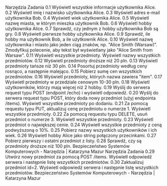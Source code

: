 


Narzędzia Zadania
0.1 Wyświetl wszystkie informacje użytkownika Alice.
0.2 Wyświetl imię i nazwisko użytkownika Alice.
0.3 Wyświetl adres e-mail użytkownika Bob.
0.4 Wyświetl wiek użytkownika Alice.
0.5 Wyświetl nazwę miasta, w którym mieszka użytkownik Bob.
0.6 Wyświetl hobby użytkownika Alice.
0.7 Sprawdź, czy jednym z hobby użytkownika Bob są gry.
0.8 Wyświetl pierwsze hobby użytkownika Alice.
0.9 Sprawdź, ile hobby ma użytkownik Bob, a ile użytkownik Alice.
0.10 Wyświetl nazwę użytkownika i miasto jako jeden ciąg znaków, np. "Alice Smith (Warsaw)". Zmodyfikuj
polecenie, aby tekst był wyświetlany jako "Alice Smith from Warsaw".
0.11 Wyświetl wszystkie przedmioty. Wyświetl nazwy wszystkich przedmiotów.
0.12 Wyświetl przedmioty droższe niż 20 pln.
0.13 Wyświetl przedmioty tańsze niż 30 pln.
0.14 Posortuj przedmioty według ceny rosnąco, a następnie malejąco.
0.15 Pobierz sumę cen wszystkich przedmiotów.
0.16 Wyświetl przedmioty, których nazwa zawiera "item".
0.17 Wyświetl przedmioty w przedziale cenowym 10-30 pln.
0.18 Wyświetl użytkowników, którzy mają więcej niż 2 hobby.
0.19 Wyślij do serwera request typu POST (endpoint /echo) i wyświetl odpowiedź.
0.20 Wyślij do serwera request typu POST, który doda nowy przedmiot (użyj endpointa /items). Wyświetl
wszystkie przedmioty po dodaniu.
0.21 Za pomocą requestu typu PUT, aktualizuj cenę przedmiotu o numerze 1. Wyświetl wszystkie przedmioty.
0.22 Za pomocą requestu typu DELETE, usuń przedmiot o numerze 3. Wyświetl wszystkie przedmioty.
0.23 Wyświetl przedmiot o największej cenie.
0.24 Wyświetl wszystkie przedmioty z ceną podwyższoną o 10%.
0.25 Pobierz nazwy wszystkich użytkowników i ich wiek.
0.26 Wyświetl hobby Alice jako string połączony przecinkami.
0.27 Pobierz pierwszy i ostatni przedmiot z listy.
0.28 Sprawdź, czy są przedmioty droższe niż 100 pln.
Bezpieczeństwo Systemów Komputerowych - Narzędzia | Katarzyna Mazur
Narzędzia Zadania
0.29 Utwórz nowy przedmiot za pomocą POST /items. Wyświetl odpowiedź serwera i następnie listę wszystkich
przedmiotów.
0.30 Zaktualizuj przedmiot id=2. Wyświetl odpowiedź serwera i następnie listę wszystkich przedmiotów.
Bezpieczeństwo Systemów Komputerowych - Narzędzia | Katarzyna Mazur


